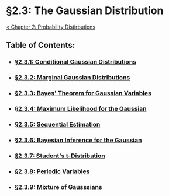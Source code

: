 # §2.3: The Gaussian Distribution
[< Chapter 2: Probability Distirbutions](../README.md)

## Table of Contents:
* ### [§2.3.1: Conditional Gaussian Distributions](./2.3.1_Conditional-Gaussian-Distributions.ipynb)
* ### [§2.3.2: Marginal Gaussian Distributions](./2.3.2_Marginal-Gaussian-Distributions.ipynb)
* ### [§2.3.3: Bayes' Theorem for Gaussian Variables](./2.3.3_Bayes-Theorem-for-Gaussian-Variables.ipynb)
* ### [§2.3.4: Maximum Likelihood for the Gaussian](./2.3.4_Maximum-Likelihood-for-the-Gaussian.ipynb)
* ### [§2.3.5: Sequential Estimation](./2.3.5_Sequential-Likelihood.ipynb)
* ### [§2.3.6: Bayesian Inference for the Gaussian](./2.3.6_Bayesian-Inference-for-the-Gaussian.ipynb)
* ### [§2.3.7: Student's t-Distribution](./2.3.7_Students-T-Distribution.ipynb)
* ### [§2.3.8: Periodic Variables](./2.3.8_Periodic-Variables.ipynb)
* ### [§2.3.9: Mixture of Gausssians](./2.3.9_Mixtures-of-Gaussians.ipynb)